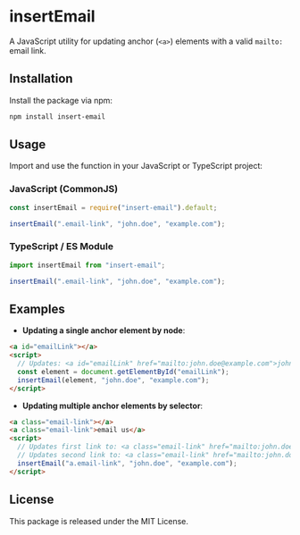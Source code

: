 # insertEmail

A JavaScript utility for updating anchor (`<a>`) elements with a valid `mailto:` email link.

## Installation

Install the package via npm:

```sh
npm install insert-email
```

## Usage

Import and use the function in your JavaScript or TypeScript project:

### JavaScript (CommonJS)

```js
const insertEmail = require("insert-email").default;

insertEmail(".email-link", "john.doe", "example.com");
```

### TypeScript / ES Module

```ts
import insertEmail from "insert-email";

insertEmail(".email-link", "john.doe", "example.com");
```

## Examples

- **Updating a single anchor element by node**:

```html
<a id="emailLink"></a>
<script>
  // Updates: <a id="emailLink" href="mailto:john.doe@example.com">john.doe@example.com</a>
  const element = document.getElementById("emailLink");
  insertEmail(element, "john.doe", "example.com");
</script>
```

- **Updating multiple anchor elements by selector**:

```html
<a class="email-link"></a>
<a class="email-link">email us</a>
<script>
  // Updates first link to: <a class="email-link" href="mailto:john.doe@example.com">john.doe@example.com</a>
  // Updates second link to: <a class="email-link" href="mailto:john.doe@example.com">email us</a>
  insertEmail("a.email-link", "john.doe", "example.com");
</script>
```

## License

This package is released under the MIT License.
